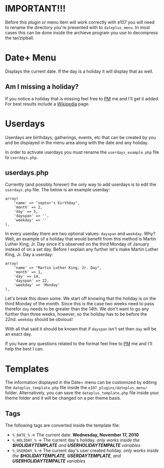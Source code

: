 
# IMPORTANT!!!

Before this plugin or menu item will work correctly with e107 you will need to rename the directory you're presented with to `dateplus_menu`. In most cases this can be done
inside the archieve program you use to decompress the tar/zipball.


# Date+ Menu

Displays the current date. If the day is a holiday it will display that as well.

## Am I missing a holiday?

If you notice a holiday that is missing feel free to [PM](http://e107.org/e107_plugins/pm/pm.php?send.37) me and I'll get it added. For best results include a [Wikipedia](http://en.wikipedia.org/wiki/Main_Page) page.


# Userdays

Userdays are birthdays, gatherings, events, etc that can be created by you and be displayed in the menu area along with the date and any holiday.

In order to activate userdays you must rename the `userdays_example.php` file to `userdays.php`.

## userdays.php

Currently (and possibly forever) the only way to add userdays is to edit the `userdays.php` file. The below is an example userday:

	array(
		'name' => "septor's birthday",
		'month' => 2,
		'day' => 5,
		'dayspan' => '',
		'weekday' => ''
	),

In every userday there are two optional values: `dayspan` and `weekday`. Why? Well, an example of a holiday that would benefit from this method is Martin Luther King, Jr. Day since
it's observed on the third Monday of January instead of on a set day. Before I explain any further let's make Martin Luther King, Jr. Day a userday:

	array(
		'name' => "Martin Luther King, Jr. Day",
		'month' => 1,
		'day' => 14,
		'dayspan' => 22,
		'weekday' => 'Monday'
	),

Let's break this down some. We start off knowing that the holiday is on the third Monday of the month. Since this is the case two weeks need to pass therefor `day` needs to be greater
than the 14th. We don't want to go any further than three weeks, however, so the holiday has to be before the 22nd. `weekday` should be obvious!

With all that said it should be known that if `dayspan` isn't set then `day` will be an exact day.

If you have any questions related to the format feel free to [PM](http://e107.org/e107_plugins/pm/pm.php?send.37) me and I'll help the best I can.


# Templates

The information displayed in the Date+ menu can be customized by editing the `dateplus_template.php` file inside the `e107_plugins/dateplus_menu/` folder.
Alternatively, you can save the `dateplus_template.php` file inside your theme folder and it will be changed on a per theme basis.

## Tags

The following tags are converted inside the template file:

* `%_DATE_%` → The current date: **Wednesday, November 17, 2010**
* `%_HOLIDAY_%` → The current day's holiday. *only works inside the **$HOLIDAYTEMPLATE** and **USERHOLIDAYTEMPALTE** variables*
* `%_USERDAY_%` → The current day's user created holiday. *only works inside the **$HOLIDAYTEMPLATE**, **USERDAYTEMPLATE**, and **USERHOLIDAYTEMPALTE** variables*